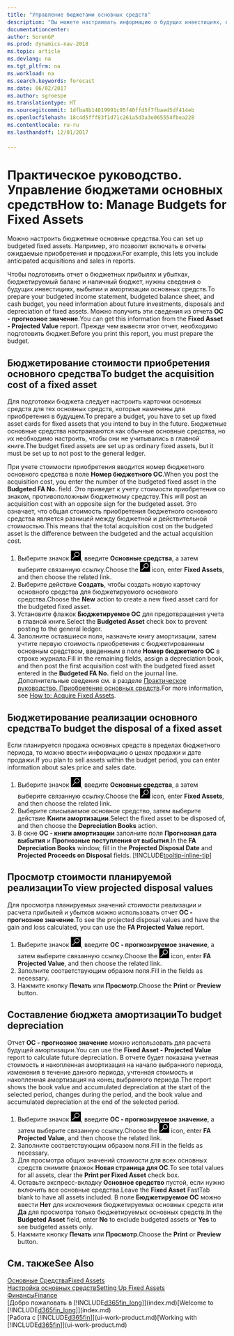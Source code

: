 ```yaml
---
title: "Управление бюджетами основных средств"
description: "Вы можете настраивать информацию о будущих инвестициях, выбытии и амортизации основных средств, чтобы было проще готовить бюджеты и прогнозы."
documentationcenter: 
author: SorenGP
ms.prod: dynamics-nav-2018
ms.topic: article
ms.devlang: na
ms.tgt_pltfrm: na
ms.workload: na
ms.search.keywords: forecast
ms.date: 06/02/2017
ms.author: sgroespe
ms.translationtype: HT
ms.sourcegitcommit: 1dfba8b14019991c95f40ffd5f7fbaed5df414eb
ms.openlocfilehash: 18c4d5fff83f1d71c261a5d3a3e065554fbea228
ms.contentlocale: ru-ru
ms.lasthandoff: 12/01/2017

---
```

# <a name="how-to-manage-budgets-for-fixed-assets"></a><span data-ttu-id="58f2c-103">Практическое руководство. Управление бюджетами основных средств</span><span class="sxs-lookup"><span data-stu-id="58f2c-103">How to: Manage Budgets for Fixed Assets</span></span>
<span data-ttu-id="58f2c-104">Можно настроить бюджетные основные средства.</span><span class="sxs-lookup"><span data-stu-id="58f2c-104">You can set up budgeted fixed assets.</span></span> <span data-ttu-id="58f2c-105">Например, это позволит включать в отчеты ожидаемые приобретения и продажи.</span><span class="sxs-lookup"><span data-stu-id="58f2c-105">For example, this lets you include anticipated acquisitions and sales in reports.</span></span>  

<span data-ttu-id="58f2c-106">Чтобы подготовить отчет о бюджетных прибылях и убытках, бюджетируемый баланс и наличный бюджет, нужны сведения о будущих инвестициях, выбытии и амортизации основных средств.</span><span class="sxs-lookup"><span data-stu-id="58f2c-106">To prepare your budgeted income statement, budgeted balance sheet, and cash budget, you need information about future investments, disposals and depreciation of fixed assets.</span></span> <span data-ttu-id="58f2c-107">Можно получить эти сведения из отчета **ОС - прогнозное значение**.</span><span class="sxs-lookup"><span data-stu-id="58f2c-107">You can get this information from the **Fixed Asset - Projected Value** report.</span></span> <span data-ttu-id="58f2c-108">Прежде чем вывести этот отчет, необходимо подготовить бюджет.</span><span class="sxs-lookup"><span data-stu-id="58f2c-108">Before you print this report, you must prepare the budget.</span></span>  

## <a name="to-budget-the-acquisition-cost-of-a-fixed-asset"></a><span data-ttu-id="58f2c-109">Бюджетирование стоимости приобретения основного средства</span><span class="sxs-lookup"><span data-stu-id="58f2c-109">To budget the acquisition cost of a fixed asset</span></span>
<span data-ttu-id="58f2c-110">Для подготовки бюджета следует настроить карточки основных средств для тех основных средств, которые намечены для приобретения в будущем.</span><span class="sxs-lookup"><span data-stu-id="58f2c-110">To prepare a budget, you have to set up fixed asset cards for fixed assets that you intend to buy in the future.</span></span> <span data-ttu-id="58f2c-111">Бюджетные основные средства настраиваются как обычные основные средства, но их необходимо настроить, чтобы они не учитывались в главной книге.</span><span class="sxs-lookup"><span data-stu-id="58f2c-111">The budget fixed assets are set up as ordinary fixed assets, but it must be set up to not post to the general ledger.</span></span>

<span data-ttu-id="58f2c-112">При учете стоимости приобретения вводится номер бюджетного основного средства в поле **Номер бюджетного ОС**.</span><span class="sxs-lookup"><span data-stu-id="58f2c-112">When you post the acquisition cost, you enter the number of the budgeted fixed asset in the **Budgeted FA No.** field.</span></span> <span data-ttu-id="58f2c-113">Это приведет к учету стоимости приобретения со знаком, противоположным бюджетному средству.</span><span class="sxs-lookup"><span data-stu-id="58f2c-113">This will post an acquisition cost with an opposite sign for the budgeted asset.</span></span> <span data-ttu-id="58f2c-114">Это означает, что общая стоимость приобретения бюджетного основного средства является разницей между бюджетной и действительной стоимостью.</span><span class="sxs-lookup"><span data-stu-id="58f2c-114">This means that the total acquisition cost on the budgeted asset is the difference between the budgeted and the actual acquisition cost.</span></span>

1. <span data-ttu-id="58f2c-115">Выберите значок ![Поиск страницы или отчета](media/ui-search/search_small.png "Значок поиска страницы или отчета"), введите **Основные средства**, а затем выберите связанную ссылку.</span><span class="sxs-lookup"><span data-stu-id="58f2c-115">Choose the ![Search for Page or Report](media/ui-search/search_small.png "Search for Page or Report icon") icon, enter **Fixed Assets**, and then choose the related link.</span></span>
2. <span data-ttu-id="58f2c-116">Выберите действие **Создать**, чтобы создать новую карточку основного средства для бюджетируемого основного средства.</span><span class="sxs-lookup"><span data-stu-id="58f2c-116">Choose the **New** action to create a new fixed asset card for the budgeted fixed asset.</span></span>
3. <span data-ttu-id="58f2c-117">Установите флажок **Бюджетируемое ОС** для предотвращения учета в главной книге.</span><span class="sxs-lookup"><span data-stu-id="58f2c-117">Select the **Budgeted Asset** check box to prevent posting to the general ledger.</span></span>
4. <span data-ttu-id="58f2c-118">Заполните оставшиеся поля, назначьте книгу амортизации, затем учтите первую стоимость приобретения с бюджетированным основным средством, введенным в поле **Номер бюджетного ОС** в строке журнала.</span><span class="sxs-lookup"><span data-stu-id="58f2c-118">Fill in the remaining fields, assign a depreciation book, and then post the first acquisition cost with the budgeted fixed asset entered in the **Budgeted FA No.** field on the journal line.</span></span> <span data-ttu-id="58f2c-119">Дополнительные сведения см. в разделе [Практическое руководство. Приобретение основных средств](fa-how-acquire.md).</span><span class="sxs-lookup"><span data-stu-id="58f2c-119">For more information, see [How to: Acquire Fixed Assets](fa-how-acquire.md).</span></span>

## <a name="to-budget-the-disposal-of-a-fixed-asset"></a><span data-ttu-id="58f2c-120">Бюджетирование реализации основного средства</span><span class="sxs-lookup"><span data-stu-id="58f2c-120">To budget the disposal of a fixed asset</span></span>
<span data-ttu-id="58f2c-121">Если планируется продажа основных средств в пределах бюджетного периода, то можно ввести информацию о ценах продажи и дате продажи.</span><span class="sxs-lookup"><span data-stu-id="58f2c-121">If you plan to sell assets within the budget period, you can enter information about sales price and sales date.</span></span>

1. <span data-ttu-id="58f2c-122">Выберите значок ![Поиск страницы или отчета](media/ui-search/search_small.png "Значок поиска страницы или отчета"), введите **Основные средства**, а затем выберите связанную ссылку.</span><span class="sxs-lookup"><span data-stu-id="58f2c-122">Choose the ![Search for Page or Report](media/ui-search/search_small.png "Search for Page or Report icon") icon, enter **Fixed Assets**, and then choose the related link.</span></span>
2. <span data-ttu-id="58f2c-123">Выберите списываемое основное средство, затем выберите действие **Книги амортизации**.</span><span class="sxs-lookup"><span data-stu-id="58f2c-123">Select the fixed asset to be disposed of, and then choose the **Depreciation Books** action.</span></span>
3. <span data-ttu-id="58f2c-124">В окне **ОС - книги амортизации** заполните поля **Прогнозная дата выбытия** и **Прогнозные поступления от выбытия**.</span><span class="sxs-lookup"><span data-stu-id="58f2c-124">In the **FA Depreciation Books** window, fill in the **Projected Disposal Date** and **Projected Proceeds on Disposal** fields.</span></span> [!INCLUDE[tooltip-inline-tip](includes/tooltip-inline-tip_md.md)]

## <a name="to-view-projected-disposal-values"></a><span data-ttu-id="58f2c-125">Просмотр стоимости планируемой реализации</span><span class="sxs-lookup"><span data-stu-id="58f2c-125">To view projected disposal values</span></span>
<span data-ttu-id="58f2c-126">Для просмотра планируемых значений стоимости реализации и расчета прибылей и убытков можно использовать отчет **ОС - прогнозное значение**.</span><span class="sxs-lookup"><span data-stu-id="58f2c-126">To see the projected disposal values and have the gain and loss calculated, you can use the **FA Projected Value** report.</span></span>

1. <span data-ttu-id="58f2c-127">Выберите значок ![Поиск страницы или отчета](media/ui-search/search_small.png "Значок поиска страницы или отчета"), введите **ОС - прогнозируемое значение**, а затем выберите связанную ссылку.</span><span class="sxs-lookup"><span data-stu-id="58f2c-127">Choose the ![Search for Page or Report](media/ui-search/search_small.png "Search for Page or Report icon") icon, enter **FA Projected Value**, and then choose the related link.</span></span>
2. <span data-ttu-id="58f2c-128">Заполните соответствующим образом поля.</span><span class="sxs-lookup"><span data-stu-id="58f2c-128">Fill in the fields as necessary.</span></span>
3. <span data-ttu-id="58f2c-129">Нажмите кнопку **Печать** или **Просмотр**.</span><span class="sxs-lookup"><span data-stu-id="58f2c-129">Choose the **Print** or **Preview** button.</span></span>

## <a name="to-budget-depreciation"></a><span data-ttu-id="58f2c-130">Составление бюджета амортизации</span><span class="sxs-lookup"><span data-stu-id="58f2c-130">To budget depreciation</span></span>
<span data-ttu-id="58f2c-131">Отчет **ОС - прогнозное значение** можно использовать для расчета будущей амортизации.</span><span class="sxs-lookup"><span data-stu-id="58f2c-131">You can use the **Fixed Asset - Projected Value** report to calculate future depreciation.</span></span> <span data-ttu-id="58f2c-132">В отчете будет показана учетная стоимость и накопленная амортизация на начало выбранного периода, изменения в течение данного периода, учтенная стоимость и накопленная амортизация на конец выбранного периода.</span><span class="sxs-lookup"><span data-stu-id="58f2c-132">The report shows the book value and accumulated depreciation at the start of the selected period, changes during the period, and the book value and accumulated depreciation at the end of the selected period.</span></span>

1. <span data-ttu-id="58f2c-133">Выберите значок ![Поиск страницы или отчета](media/ui-search/search_small.png "Значок поиска страницы или отчета"), введите **ОС - прогнозируемое значение**, а затем выберите связанную ссылку.</span><span class="sxs-lookup"><span data-stu-id="58f2c-133">Choose the ![Search for Page or Report](media/ui-search/search_small.png "Search for Page or Report icon") icon, enter **FA Projected Value**, and then choose the related link.</span></span>
2. <span data-ttu-id="58f2c-134">Заполните соответствующим образом поля.</span><span class="sxs-lookup"><span data-stu-id="58f2c-134">Fill in the fields as necessary.</span></span>
3. <span data-ttu-id="58f2c-135">Для просмотра общих значений стоимости для всех основных средств снимите флажок **Новая страница для ОС**.</span><span class="sxs-lookup"><span data-stu-id="58f2c-135">To see total values for all assets, clear the **Print per Fixed Asset** check box.</span></span>
4. <span data-ttu-id="58f2c-136">Оставьте экспресс-вкладку **Основное средство** пустой, если нужно включить все основные средства.</span><span class="sxs-lookup"><span data-stu-id="58f2c-136">Leave the **Fixed Asset** FastTab blank to have all assets included.</span></span> <span data-ttu-id="58f2c-137">В поле **Бюджетируемое ОС** можно ввести **Нет** для исключения бюджетируемых основных средств или **Да** для просмотра только бюджетируемых основных средств.</span><span class="sxs-lookup"><span data-stu-id="58f2c-137">In the **Budgeted Asset** field, enter **No** to exclude budgeted assets or **Yes** to see budgeted assets only.</span></span>
5. <span data-ttu-id="58f2c-138">Нажмите кнопку **Печать** или **Просмотр**.</span><span class="sxs-lookup"><span data-stu-id="58f2c-138">Choose the **Print** or **Preview** button.</span></span>

## <a name="see-also"></a><span data-ttu-id="58f2c-139">См. также</span><span class="sxs-lookup"><span data-stu-id="58f2c-139">See Also</span></span>
[<span data-ttu-id="58f2c-140">Основные Средства</span><span class="sxs-lookup"><span data-stu-id="58f2c-140">Fixed Assets</span></span>](fa-manage.md)  
[<span data-ttu-id="58f2c-141">Настройка основных средств</span><span class="sxs-lookup"><span data-stu-id="58f2c-141">Setting Up Fixed Assets</span></span>](fa-setup.md)  
[<span data-ttu-id="58f2c-142">Финансы</span><span class="sxs-lookup"><span data-stu-id="58f2c-142">Finance</span></span>](finance.md)  
<span data-ttu-id="58f2c-143">[Добро пожаловать в [!INCLUDE[d365fin_long](includes/d365fin_long_md.md)]](index.md)</span><span class="sxs-lookup"><span data-stu-id="58f2c-143">[Welcome to [!INCLUDE[d365fin_long](includes/d365fin_long_md.md)]](index.md)</span></span>  
<span data-ttu-id="58f2c-144">[Работа с [!INCLUDE[d365fin](includes/d365fin_md.md)]](ui-work-product.md)</span><span class="sxs-lookup"><span data-stu-id="58f2c-144">[Working with [!INCLUDE[d365fin](includes/d365fin_md.md)]](ui-work-product.md)</span></span>

